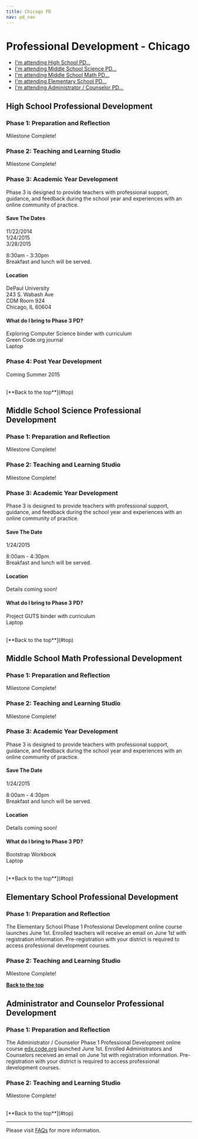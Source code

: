```yaml
---
title: Chicago PD
nav: pd_nav
---
```

<a id="top"></a>

# Professional Development - Chicago

- [I'm attending High School PD...](#hs)
- [I'm attending Middle School Science PD...](#mss)
- [I'm attending Middle School Math PD...](#msm)
- [I'm attending Elementary School PD...](#es)
- [I'm attending Administrator / Counselor PD...](#admin)

<a id="hs"></a>

## High School Professional Development

### Phase 1: Preparation and Reflection

Milestone Complete!

### Phase 2: Teaching and Learning Studio

Milestone Complete!

### Phase 3: Academic Year Development

Phase 3 is designed to provide teachers with professional support, guidance, and feedback during the school year and experiences with an online community of practice.

#### Save The Dates

11/22/2014
<br />
1/24/2015
<br />
3/28/2015

8:30am - 3:30pm
<br />
Breakfast and lunch will be served. 

#### Location

DePaul University 
<br />
243 S. Wabash Ave
<br />
CDM Room 924
<br />
Chicago, IL 60604​​​​​ 

#### What do I bring to Phase 3 PD? ####
Exploring Computer Science binder with curriculum
<br />
Green Code.org journal
<br />
Laptop

### Phase 4: Post Year Development
Coming Summer 2015 

<br />
[**Back to the top**](#top)


<a id="mss"></a>
## Middle School Science Professional Development

### Phase 1: Preparation and Reflection

Milestone Complete!

### Phase 2: Teaching and Learning Studio

Milestone Complete!

### Phase 3: Academic Year Development

Phase 3 is designed to provide teachers with professional support, guidance, and feedback during the school year and experiences with an online community of practice.

#### Save The Date

1/24/2015

8:00am - 4:30pm
<br />
Breakfast and lunch will be served. 

#### Location ####

Details coming soon!

#### What do I bring to Phase 3 PD? ####
Project GUTS binder with curriculum
<br />
Laptop

<br />
[**Back to the top**](#top)


<a id="msm"></a>
## Middle School Math Professional Development

### Phase 1: Preparation and Reflection

Milestone Complete!

### Phase 2: Teaching and Learning Studio

Milestone Complete!

### Phase 3: Academic Year Development

Phase 3 is designed to provide teachers with professional support, guidance, and feedback during the school year and experiences with an online community of practice.

#### Save The Date

1/24/2015

8:00am - 4:30pm
<br />
Breakfast and lunch will be served. 

#### Location ####

Details coming soon!

#### What do I bring to Phase 3 PD? ####
Bootstrap Workbook
<br />
Laptop

<br/>
[**Back to the top**](#top)


<a id="es"></a>
## Elementary  School Professional Development

### Phase 1: Preparation and Reflection
The Elementary School Phase 1 Professional Development online course launches June 1st. Enrolled teachers will receive an email on June 1st with registration information. Pre-registration with your district is required to access professional development courses. 

### Phase 2: Teaching and Learning Studio

Milestone Complete!

[**Back to the top**](#top)


<a id="admin"></a>
## Administrator and Counselor Professional Development

### Phase 1: Preparation and Reflection
The Administrator / Counselor Phase 1 Professional Development online course [edx.code.org](http://edx.code.org) launched June 1st. Enrolled Administrators and Counselors received an email on June 1st with registration information. Pre-registration with your district is required to access professional development courses. 

### Phase 2: Teaching and Learning Studio

Milestone Complete!

<br/>
[**Back to the top**](#top)


----------
Please visit [FAQs](/educate/pd/faq) for more information.

<br />
<br />